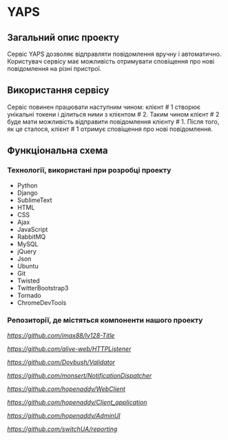 # YAPS

## Загальний опис проекту
Сервіс YAPS дозволяє відправляти повідомлення вручну і автоматично. Користувач сервісу має можливість отримувати сповіщення про нові повідомлення на різні пристрої.

## Використання сервісу
Сервіс повинен працювати наступним чином: клієнт # 1 створює унікальні токени і ділиться ними з клієнтом # 2. Таким чином клієнт # 2 буде мати можливість відправити повідомлення клієнту # 1. Після того, як це сталося, клієнт # 1 отримує сповіщення про нові повідомлення.

## Функціональна схема

### Технології, використані при розробці проекту 
* Python
* Django
* SublimeText
* HTML
* CSS
* Ajax
* JavaScript
* RabbitMQ
* MySQL
* jQuery
* Json
* Ubuntu
* Git 
* Twisted
* TwitterBootstrap3
* Tornado
* ChromeDevTools

### Репозиторії, де містяться компоненти нашого проекту

*https://github.com/imax88/lv128-Title*

*https://github.com/alive-web/HTTPListener*

*https://github.com/Dovbush/Validator*

*https://github.com/monsert/NotificationDispatcher*

*https://github.com/hopenaddy/WebClient*

*https://github.com/hopenaddy/Client_application*

*https://github.com/hopenaddy/AdminUI*

*https://github.com/switchUA/reporting*


